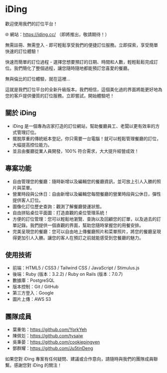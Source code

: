 # iDing

歡迎使用我們的訂位平台！

🌐 網站：https://iding.cc/ （即將推出，敬請期待！）

無需註冊、無需登入 - 即可輕鬆享受我們的便捷訂位服務。立即探索，享受簡單快速的訂位體驗！

快速而簡單的訂位過程 - 選擇您想要預訂的日期、時間和人數，輕輕鬆鬆完成訂位。我們簡化了整個過程，讓您隨時隨地都能預訂您喜愛的餐廳。

無與倫比的訂位體驗，就在這裡...

這就是我們訂位平台的全新升級版本。我們相信，這個美化過的界面將能更好地為您的客戶提供優質的訂位服務。立即嘗試，開始體驗吧！

## 關於 iDing

- iDing 是一個專為店家打造的訂位網站，幫助餐廳員工、老闆以更有效率的方式管理訂位。
- 擺脫厚重的傳統紙本登記，你只需要一台電腦！就可以輕鬆管理餐廳的訂位，大幅提⾼控位能⼒。
- 並且由餐廳從業人員開發，100% 符合需求，大大提升經營成效！

## 專案功能

- 自由管理您的餐廳：隨時新增以及編輯您的餐廳資訊，並可放上引人入勝的照片與菜單。
- 營業時段與公休日：自由新增以及編輯您每間餐廳的營業時段與公休日，彈性提供客人訂位。
- 圖像化訂位歷史查詢：觀測了解餐廳營運狀態。
- 自由拼貼桌位平面圖：打造直觀的桌位管理系統！
- 方便的訂位管理：您可以輕鬆地瀏覽、查詢以及回顧您的訂單，以及過去的訂單記錄。我們提供一個直觀的界面，幫助您隨時掌握您的用餐安排。
- 完美呈現您的餐廳：您可以自由地上傳餐廳照片和菜單照片，將您的餐廳呈現得更加引人入勝。讓您的客人在預訂之前就能感受到您餐廳的魅力。

## 使用技術

- 前端：HTML5 / CSS3 / Tailwind CSS / JavaScript / Stimulus.js
- 後端：Ruby (版本：3.2.2) / Ruby on Rails (版本：7.0.7)
- 數據庫：PostgreSQL
- 版本控制：Git / GitHub
- 第三方登入：Google
- 圖片上傳：AWS S3

## 團隊成員

- 葉重佑：https://github.com/YorkYeh
- 陳佩彣：https://github.com/tysaiw
- 吳秉晏：https://github.com/cookiepingyen
- 鄧群耀：https://github.com/Ju5tinDeng

如果您對 iDing 專案有任何疑問、建議或合作意向，請隨時與我們的團隊成員聯繫。感謝您對 iDing 的關注！
